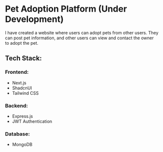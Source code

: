 # Pet Adoption Platform (Under Development)
I have created a website where users can adopt pets from other users. They can post pet information, and other users can view and contact the owner to adopt the pet.

## Tech Stack:

### Frontend:
- Next.js
- ShadcnUI
- Tailwind CSS

### Backend:
- Express.js
- JWT Authentication

### Database:
- MongoDB